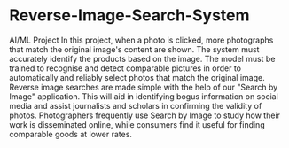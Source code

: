 # Reverse-Image-Search-System
AI/ML Project
In this project, when a photo is clicked, more photographs that match the original image's content are shown. The system must accurately identify the products based on the image. The model must be trained to recognise and detect comparable pictures in order to automatically and reliably select photos that match the original image. Reverse image searches are made simple with the help of our "Search by Image" application. This will aid in identifying bogus information on social media and assist journalists and scholars in confirming the validity of photos. Photographers frequently use Search by Image to study how their work is disseminated online, while consumers find it useful for finding comparable goods at lower rates.
